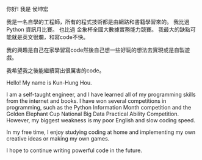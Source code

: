 你好! 我是 侯坤宏

我是一名自學的工程師，所有的程式技術都是由網路和書籍學習來的。
我比過Python 資訊月比賽。
也比過 金象杯全國大數據實務能力競賽。
我最大的缺點可能就是英文很爛，和寫code不快。

我的興趣是自己在家學習寫code然後自己想一些好玩的想法去實現或是自製遊戲。

我希望我之後能繼續寫出很厲害的code。



Hello! My name is Kun-Hung Hou.

I am a self-taught engineer, and I have learned all of my programming skills from the internet and books. I have won several competitions in programming, such as the Python Information Month competition and the Golden Elephant Cup National Big Data Practical Ability Competition. However, my biggest weakness is my poor English and slow coding speed.

In my free time, I enjoy studying coding at home and implementing my own creative ideas or making my own games.

I hope to continue writing powerful code in the future.


